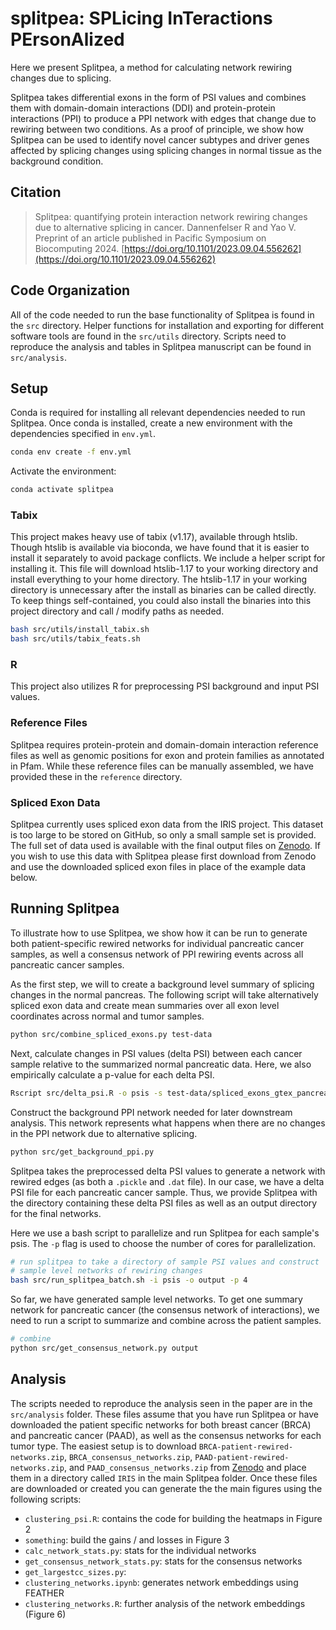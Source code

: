 # splitpea: SPLicing InTeractions PErsonAlized

Here we present Splitpea, a method for calculating network rewiring changes due to splicing.

Splitpea takes differential exons in the form of PSI values and combines them
with domain-domain interactions (DDI) and protein-protein interactions (PPI) to
produce a PPI network with edges that change due to rewiring between two conditions. 
As a proof of principle, we show how Splitpea can be used to identify novel cancer
subtypes and driver genes affected by splicing changes using splicing changes in 
normal tissue as the background condition. 

## Citation

> Splitpea: quantifying protein interaction network rewiring changes due to alternative splicing in cancer.
Dannenfelser R and Yao V. Preprint of an article published in Pacific Symposium on Biocomputing 2024. 
[https://doi.org/10.1101/2023.09.04.556262](https://doi.org/10.1101/2023.09.04.556262)

## Code Organization

All of the code needed to run the base functionality of Splitpea is found
in the `src` directory. Helper functions for installation and exporting
for different software tools are found in the `src/utils` directory. 
Scripts need to reproduce the analysis and tables in Splitpea manuscript
can be found in `src/analysis`. 

## Setup

Conda is required for installing all relevant dependencies needed to run Splitpea.
Once conda is installed, create a new environment with the dependencies
specified in `env.yml`.

```sh
conda env create -f env.yml
```

Activate the environment:

```sh
conda activate splitpea
```

### Tabix

This project makes heavy use of tabix (v1.17), available through htslib. Though htslib is available via bioconda,
we have found that it is easier to install it separately to avoid package conflicts. We include a helper script
for installing it. This file will download htslib-1.17 to your working directory and install everything
to your home directory. The htslib-1.17 in your working directory is unnecessary after the install as binaries can be called
directly. To keep things self-contained, you could also install the binaries into this project directory
and call / modify paths as needed.

```sh
bash src/utils/install_tabix.sh
bash src/utils/tabix_feats.sh
```

### R

This project also utilizes R for preprocessing PSI background and input
PSI values. 

### Reference Files

Splitpea requires protein-protein and domain-domain interaction reference files
as well as genomic positions for exon and protein families as annotated in Pfam. While
these reference files can be manually assembled, we have provided these in the
`reference` directory. 

### Spliced Exon Data

Splitpea currently uses spliced exon data from the IRIS project. This dataset is too
large to be stored on GitHub, so only a small sample set is provided. The full set of data used is
available with the final output files on [Zenodo](https://zenodo.org/record/8401618). If you wish to use
this data with Splitpea please first download from Zenodo and use the downloaded spliced exon files
in place of the example data below.

## Running Splitpea

To illustrate how to use Splitpea, we show how it can be run to generate both
patient-specific rewired networks for individual pancreatic cancer
samples, as well a consensus network of PPI rewiring events across
all pancreatic cancer samples.

As the first step, we will to create a background level summary of splicing changes in
the normal pancreas. The following script will take alternatively spliced exon data and 
create mean summaries over all exon level coordinates across normal and tumor samples.

```sh
python src/combine_spliced_exons.py test-data
```

Next, calculate changes in PSI values (delta PSI) between each cancer sample
relative to the summarized normal pancreatic data. Here, we also empirically
calculate a p-value for each delta PSI.

```sh
Rscript src/delta_psi.R -o psis -s test-data/spliced_exons_gtex_pancreas_test_combined_mean.txt -b test-data/spliced_exons_gtex_pancreas_test.txt -t test-data/spliced_exons_tcga_paad_test.txt
```

Construct the background PPI network needed for later downstream
analysis. This network represents what happens when there are no
changes in the PPI network due to alternative splicing.

```sh
python src/get_background_ppi.py
```

Splitpea takes the preprocessed delta PSI values to generate a
network with rewired edges (as both a `.pickle` and `.dat` file). In our
case, we have a delta PSI file for each pancreatic cancer sample. Thus, we
provide Splitpea with the directory containing these delta PSI files as
well as an output directory for the final networks. 

Here we use a bash script to parallelize and run Splitpea for each
sample's psis. The `-p` flag is used to choose the number of cores
for parallelization.

```sh
# run splitpea to take a directory of sample PSI values and construct
# sample level networks of rewiring changes
bash src/run_splitpea_batch.sh -i psis -o output -p 4
```

So far, we have generated sample level networks. To get one summary network for
pancreatic cancer (the consensus network of interactions), we need to run
a script to summarize and combine across the patient samples.

```sh
# combine
python src/get_consensus_network.py output
```

## Analysis

The scripts needed to reproduce the analysis seen in the paper are in the
`src/analysis` folder. These files assume that you have run Splitpea
or have downloaded the patient specific networks for both breast cancer
(BRCA) and pancreatic cancer (PAAD), as well as the consensus networks
for each tumor type. The easiest setup is to download 
`BRCA-patient-rewired-networks.zip`, `BRCA_consensus_networks.zip`,
`PAAD-patient-rewired-networks.zip`, and  `PAAD_consensus_networks.zip`
from [Zenodo](https://zenodo.org/record/8401618)
and place them in a directory called `IRIS` in the main
Splitpea folder. Once these files are downloaded or created you can generate the
the main figures using the following scripts:

- `clustering_psi.R`: contains the code for building the heatmaps in Figure 2
- `something`: build the gains / and losses in Figure 3
- `calc_network_stats.py`: stats for the individual networks
- `get_consensus_network_stats.py`: stats for the consensus networks
- `get_largestcc_sizes.py`:
- `clustering_networks.ipynb`: generates network embeddings using FEATHER
- `clustering_networks.R`: further analysis of the network embeddings (Figure 6)
